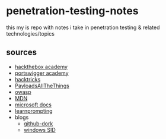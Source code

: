 # penetration-testing-notes
this my is repo with notes i take in penetration testing & related technologies/topics 

## sources 
- [hackthebox academy](https://academy.hackthebox.com/)
- [portswigger academy](https://portswigger.net/web-security/)
- [hacktricks](https://github.com/carlospolop/hacktricks/tree/master)
- [PayloadsAllTheThings](https://github.com/swisskyrepo/PayloadsAllTheThings)
- [owasp](https://owasp.org/)
- [MDN](https://developer.mozilla.org/en-US/docs/Web)
- [microsoft docs](https://learn.microsoft.com/en-us/docs/)
- [learnprompting](https://learnprompting.org/docs/prompt_hacking)
- blogs
  - [github-dork](https://infosecwriteups.com/github-dork-553b7b84bcf4)
  - [windows SID](https://morgantechspace.com/2013/10/difference-between-rid-and-sid-in.html)  
